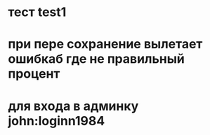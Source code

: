 # тест test1
# при пере сохранение вылетает ошибкаб где не правильный процент
# для входа в админку john:loginn1984


